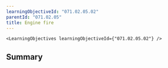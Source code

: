 ```yaml
---
learningObjectiveId: "071.02.05.02"
parentId: "071.02.05"
title: Engine fire
---
```


```tsx eval
<LearningObjectives learningObjectiveId={"071.02.05.02"} />
```

## Summary

